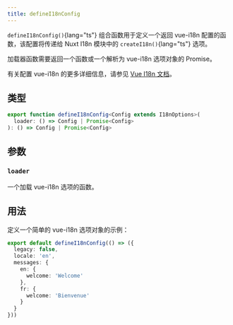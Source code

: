 ```yaml
---
title: defineI18nConfig
---
```


`defineI18nConfig()`{lang="ts"} 组合函数用于定义一个返回 vue-i18n 配置的函数，该配置将传递给 Nuxt I18n 模块中的 `createI18n()`{lang="ts"} 选项。

加载器函数需要返回一个函数或一个解析为 vue-i18n 选项对象的 Promise。

有关配置 vue-i18n 的更多详细信息，请参见 [Vue I18n 文档](https://vue-i18n.intlify.dev/api/general.html#createi18n)。

## 类型

```ts
export function defineI18nConfig<Config extends I18nOptions>(
  loader: () => Config | Promise<Config>
): () => Config | Promise<Config>
```

## 参数

### `loader`

一个加载 vue-i18n 选项的函数。

## 用法

定义一个简单的 vue-i18n 选项对象的示例：

```ts
export default defineI18nConfig(() => ({
  legacy: false,
  locale: 'en',
  messages: {
    en: {
      welcome: 'Welcome'
    },
    fr: {
      welcome: 'Bienvenue'
    }
  }
}))
```